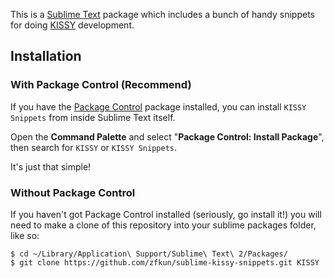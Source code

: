 This is a [Sublime Text][sublime] package which includes a bunch of handy snippets for doing [KISSY][kissy] development.

## Installation ##

### With Package Control (Recommend) ###

If you have the [Package Control][package_control] package installed, you can install `KISSY Snippets` from inside Sublime Text itself. 

Open the **Command Palette** and select "**Package Control: Install Package**", then search for `KISSY` or `KISSY Snippets`.

It's just that simple!

### Without Package Control ###

If you haven't got Package Control installed (seriously, go install it!) you will need to make a clone of this repository into your sublime packages folder, like so:

	$ cd ~/Library/Application\ Support/Sublime\ Text\ 2/Packages/
    $ git clone https://github.com/zfkun/sublime-kissy-snippets.git KISSY


[sublime]: http://www.sublimetext.com/
[package_control]: http://wbond.net/sublime_packages/package_control
[kissy]: https://github.com/kissyteam/kissy